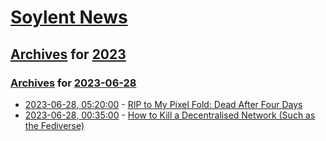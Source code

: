 # [Soylent News](../../../README.md)

## [Archives](../../index.md) for [2023](../index.md)

### [Archives](../../index.md) for [2023-06-28](index.md)

* [2023-06-28, 05:20:00](https://soylentnews.org/article.pl?sid=23/06/27/1210252&from=rss) - [RIP to My Pixel Fold: Dead After Four Days](https://soylentnews.org/article.pl?sid=23/06/27/1210252&from=rss)
* [2023-06-28, 00:35:00](https://soylentnews.org/article.pl?sid=23/06/27/0427215&from=rss) - [How to Kill a Decentralised Network (Such as the Fediverse)](https://soylentnews.org/article.pl?sid=23/06/27/0427215&from=rss)
